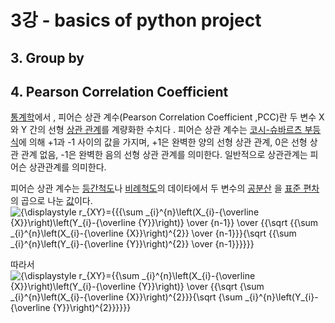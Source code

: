 # 3강 - basics of python project

## 3. Group by



## 4. Pearson Correlation Coefficient

[통계학](https://ko.wikipedia.org/wiki/%ED%86%B5%EA%B3%84%ED%95%99)에서 , 피어슨 상관 계수\(Pearson Correlation Coefficient ,PCC\)란 두 변수 X 와 Y 간의 선형 [상관 관계](https://ko.wikipedia.org/wiki/%EC%83%81%EA%B4%80_%EB%B6%84%EC%84%9D)를 계량화한 수치다 . 피어슨 상관 계수는 [코시-슈바르츠 부등식](https://ko.wikipedia.org/wiki/%EC%BD%94%EC%8B%9C-%EC%8A%88%EB%B0%94%EB%A5%B4%EC%B8%A0_%EB%B6%80%EB%93%B1%EC%8B%9D)에 의해 +1과 -1 사이의 값을 가지며, +1은 완벽한 양의 선형 상관 관계, 0은 선형 상관 관계 없음, -1은 완벽한 음의 선형 상관 관계를 의미한다. 일반적으로 상관관계는 피어슨 상관관계를 의미한다.



피어슨 상관 계수는 [등간척도](https://ko.wikipedia.org/w/index.php?title=%EB%93%B1%EA%B0%84%EC%B2%99%EB%8F%84&action=edit&redlink=1)나 [비례척도](https://ko.wikipedia.org/w/index.php?title=%EB%B9%84%EB%A1%80%EC%B2%99%EB%8F%84&action=edit&redlink=1)의 데이타에서 두 변수의 [공분산](https://ko.wikipedia.org/wiki/%EA%B3%B5%EB%B6%84%EC%82%B0) 을 [표준 편차](https://ko.wikipedia.org/wiki/%ED%91%9C%EC%A4%80_%ED%8E%B8%EC%B0%A8) 의 곱으로 나눈 [값](https://ko.wikipedia.org/wiki/%ED%91%9C%EC%A4%80_%ED%8E%B8%EC%B0%A8)이다.![{\displaystyle r\_{XY}={{{\sum \_{i}^{n}\left\(X\_{i}-{\overline {X}}\right\)\left\(Y\_{i}-{\overline {Y}}\right\)} \over {n-1}} \over {{\sqrt {{\sum \_{i}^{n}\left\(X\_{i}-{\overline {X}}\right\)^{2}} \over {n-1}}}{\sqrt {{\sum \_{i}^{n}\left\(Y\_{i}-{\overline {Y}}\right\)^{2}} \over {n-1}}}}}}](https://wikimedia.org/api/rest_v1/media/math/render/svg/135b1f3a3a7a31a050f8b7f9325e5b14db99e37a)

따라서![{\displaystyle r\_{XY}={{\sum \_{i}^{n}\left\(X\_{i}-{\overline {X}}\right\)\left\(Y\_{i}-{\overline {Y}}\right\)} \over {{\sqrt {\sum \_{i}^{n}\left\(X\_{i}-{\overline {X}}\right\)^{2}}}{\sqrt {\sum \_{i}^{n}\left\(Y\_{i}-{\overline {Y}}\right\)^{2}}}}}}](https://wikimedia.org/api/rest_v1/media/math/render/svg/ee1e03b44aabd2904cca430279faad515c617891)  


